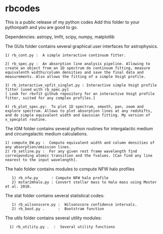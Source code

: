 # rbcodes
This is a public release of my python codes
Add this folder to your pythonpath and you are good to go.

Dependencies:  astropy, lmfit, scipy, numpy, matplotlib

The GUIs folder contains several graphical user interfaces for astrophysics. 

	1) rb_cont.py :  A simple interactive continuum fitter. 

	2) rb_spec.py :  An absorption line analysis pipeline. Allowing to create an object from an 1D spectrum do continuum fitting, measure equivalenth widths/column densities and save the final data and measurements. Also allows the fitting of a simple Voigt profile. 

	3) rb_interactive_vpfit_singlet.py : Interactive simple Voigt profile fitter [used with rb_spec.py]
	[ Look for rbvfit github repository for an interactive Voigt profile fitter, suited for any complex profiles.]

	4) rb_plot_spec.py:  To plot 1D spectrum, smooth, pan, zoom and explore spectrum. Allows to plot absorption lines at any redshifts, and do simple equivalent width and Gaussian fitting. My version of x_specplot routine. 


The IGM folder contains several python routines for intergalactic medium and circumgalactic medium calculations.

	1) compute_EW.py :  Compute equivalent width and column densities of any absorption/emission lines.
	2) rb_setline.py :  For any given rest frame wavelength find corresponding atomic transition and the fvalues. [Can find any line nearest to the input wavelength].

The halo folder contains modules to compute NFW halo profiles

       1) rb_nfw.py      : Compute NFW halo profile
       2) mstar2mhalo.py : Convert stellar mass to Halo mass using Moster et al. 2010.
The stat folder contains several statistical codes:

       1) rb_wilsonscore.py :  Wilsonscore confidence intervals.
       2) rb_boot.py .      :  Bootstram function

The utils folder contains several utility modules:

      1) rb_utility.py .  :  Several utility functions
	



